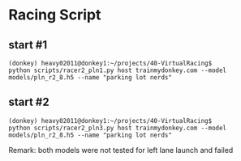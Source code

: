# Racing Script

## start #1 
```
(donkey) heavy02011@donkey1:~/projects/40-VirtualRacing$ 
python scripts/racer2_pln1.py host trainmydonkey.com --model models/pln_r2_8.h5 --name "parking lot nerds"
```

## start #2
```
(donkey) heavy02011@donkey1:~/projects/40-VirtualRacing$ 
python scripts/racer2_pln3.py host trainmydonkey.com --model models/pln_r2_8.h5 --name "parking lot nerds"
```

Remark: both models were not tested for left lane launch and failed 